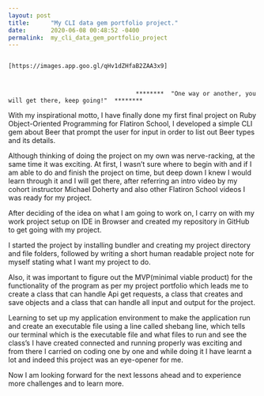 ```yaml
---
layout: post
title:      "My CLI data gem portfolio project."
date:       2020-06-08 00:48:52 -0400
permalink:  my_cli_data_gem_portfolio_project
---
```


                                                   [https://images.app.goo.gl/qHv1dZHfaB2ZAA3x9]


																														 
                                        ********  "One way or another, you will get there, keep going!"  ********

With my inspirational motto,  I have finally done my first final project on Ruby Object-Oriented Programming for Flatiron School, I developed a simple CLI gem about Beer that prompt the user for input in order to list out Beer types and its details.

Although thinking of doing the project on my own was nerve-racking, at the same time it was exciting.
At first, I wasn’t sure where to begin with and if I am able to do and finish the project on time, but deep down I knew I would learn through it and I will get there, after referring an intro video by my cohort instructor Michael Doherty and also other Flatiron School videos I was ready for my project.

After deciding of the idea on what I am going to work on, I carry on with my work project setup on IDE in Browser and created my repository in GitHub to get going with my project.

I started the project by installing bundler and creating my project directory and file folders, followed by writing a short human readable project note for myself stating what I want my project to do.

Also, it was important to figure out the MVP(minimal viable product) for the functionality of the program as per my project portfolio which leads me to create a class that can handle Api get requests, a class that creates and save objects and a class that can handle all input and output for the project.

Learning to set up my application environment to make the application run and create an executable file using a line called shebang line, which tells our terminal which is the executable file and what files to run and see the class’s I have created connected and running properly was exciting and from there I carried on coding one by one and while doing it I have learnt a lot and indeed this project was an eye-opener for me.

Now I am looking forward for the next lessons ahead and to experience more challenges and to learn more. 

                                

